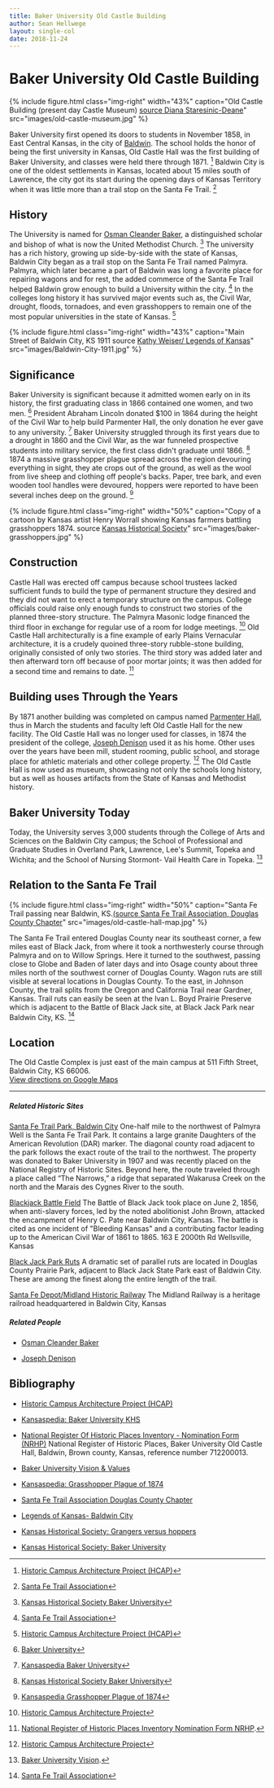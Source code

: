 ```yaml
---
title: Baker University Old Castle Building
author: Sean Hellwege
layout: single-col
date: 2018-11-24
---
```



# Baker University Old Castle Building 


{% include figure.html
  class="img-right"
  width="43%"
  caption="Old Castle Building (present day Castle Museum) [source Diana Staresinic-Deane](https://dianastaresinicdeane.wordpress.com/2013/09/29/sunday-snapshot-old-castle-museum-at-baker-university/)"
  src="images/old-castle-museum.jpg"
%}

  Baker University first opened its doors to students in November 1858, in East Central Kansas, in the city of [Baldwin](https://www.visitbaldwincity.com/). The school holds the honor of being the first university in Kansas, Old Castle Hall was the first building of Baker University, and classes were held there through 1871. [^Historic-campus-architecture-project] Baldwin City is one of the oldest settlements in Kansas, located about 15 miles south of Lawrence, the city got its start during the opening days of Kansas Territory when it was little more than a trail stop on the Santa Fe Trail. [^Santa-Fe-Trail-Association]
  
[^Historic-campus-architecture-project]:[Historic Campus Architecture Project (HCAP)](http://hcap.artstor.org/cgi-bin/library?a=d&d=p153)

[^Santa-Fe-Trail-Association]:[Santa Fe Trail Association](https://www.santafetrail.org/chapters/douglasco/index.html)
  
## History 
  
  The University is named for [Osman Cleander Baker](https://en.wikipedia.org/wiki/Osman_Cleander_Baker), a distinguished scholar and bishop of what is now the United Methodist Church. [^Kansas-Historical-Society-Baker-University] The university has a rich history, growing up side-by-side with the state of Kansas, Baldwin City began as a trail stop on the Santa Fe Trail named Palmyra. Palmyra, which later became a part of Baldwin was long a favorite place for repairing wagons and for rest, the added commerce of the Santa Fe Trail helped Baldwin grow enough to build a University within the city. [^Santa-Fe-Trail-Association-two] In the colleges long history it has survived major events such as, the Civil War, drought, floods, tornadoes, and even grasshoppers to remain one of the most popular universities in the state of Kansas. [^Historic-campus-architecture-project-two]
  
  [^Kansas-Historical-Society-Baker-University]:[Kansas Historical Society Baker University](https://www.kshs.org/kansapedia/baker-university/17829)
  
  [^Santa-Fe-Trail-Association-two]:[Santa Fe Trail Association](https://www.santafetrail.org/chapters/douglasco/index.html)
  
  [^Historic-campus-architecture-project-two]:[Historic Campus Architecture Project (HCAP)](http://hcap.artstor.org/cgi-bin/library?a=d&d=p153)

{% include figure.html
  class="img-right"
  width="43%"
  caption="Main Street of Baldwin City, KS 1911 source [Kathy Weiser/ Legends of Kansas](http://www.legendsofkansas.com/baldwincity.html)"
  src="images/Baldwin-City-1911.jpg"
%}
 
## Significance 

  Baker University is significant because it admitted women early on in its history, the first graduating class in 1866 contained one women, and two men. [^Baker-University] President Abraham Lincoln donated $100 in 1864 during the height of the Civil War to help build Parmenter Hall, the only donation he ever gave to any university. [^Kansaspedia-Baker-University-KHS] Baker University struggled through its first years due to a drought in 1860 and the Civil War, as the war funneled prospective students into military service, the first class didn't graduate until 1866. [^Kansas-Historical-Society-Baker-University-two] 1874 a massive grasshopper plague spread across the region devouring everything in sight, they ate crops out of the ground, as well as the wool from live sheep and clothing off people's backs. Paper, tree bark, and even wooden tool handles were devoured, hoppers were reported to have been several inches deep on the ground. [^Kansaspedia-Grasshopper-Plague-of-1874]
  
  [^Baker-University]:[Baker University](https://www.bakeru.edu/about-baker-university/history-mission-vision/#support)
  
  [^Kansaspedia-Baker-University-KHS]:[Kansaspedia Baker University](https://www.kshs.org/kansapedia/baker-university/17829)
  
  [^Kansas-Historical-Society-Baker-University-two]:[Kansas Historical Society Baker University](https://www.kshs.org/kansapedia/baker-university/17829)
  
  [^Kansaspedia-Grasshopper-Plague-of-1874]:[Kansaspedia Grasshopper Plague of 1874](https://www.kshs.org/kansapedia/grasshopper-plague-of-1874/12070)
 
 {% include figure.html
  class="img-right"
  width="50%"
  caption="Copy of a cartoon by Kansas artist Henry Worrall showing Kansas farmers battling grasshoppers 1874. source [Kansas Historical Society](https://www.kansasmemory.org/item/214827)"
  src="images/baker-grasshoppers.jpg"
%}
  	
 
## Construction 
 Castle Hall was erected off campus because school trustees lacked sufficient funds to build the type of permanent structure they desired and they did not want to erect a temporary structure on the campus. College officials could raise only enough funds to construct two stories of the planned three-story structure. The Palmyra Masonic lodge financed the third floor in exchange for regular use of a room for lodge meetings. [^Historic-Campus-Architecture-Project-three] Old Castle Hall architecturally is a fine example of early Plains Vernacular architecture, it is a crudely quoined three-story rubble-stone building, originally consisted of only two stories. The third story was added later and then afterward torn off because of poor mortar joints; it was then added for a second time and remains to date. [^National-Register-of-Historic-Places-Inventory-Nomination-Form-NRHP]
 
 [^Historic-Campus-Architecture-Project-three]:[Historic Campus Architecture Project](http://hcap.artstor.org/cgi-bin/library?a=d&d=p153)
 
 [^National-Register-of-Historic-Places-Inventory-Nomination-Form-NRHP]:[National Register of Historic Places Inventory Nomination Form NRHP](https://npgallery.nps.gov/NRHP/GetAsset/NRHP/71000309_text). 


## Building uses Through the Years
  By 1871 another building was completed on campus named [Parmenter Hall](http://hcap.artstor.org/cgi-bin/library?a=d&d=p154), thus in March the students and faculty left Old Castle Hall for the new facility. The Old Castle Hall was no longer used for classes, in 1874 the president of the college, [Joseph Denison](https://en.wikipedia.org/wiki/Joseph_Denison_(pastor)) used it as his home. Other uses over the years have been mill, student rooming, public school, and storage place for athletic materials and other college property. [^Historic-Campus-Architecture-Project-four] The Old Castle Hall is now used as museum, showcasing not only the schools long history, but as well as houses artifacts from the State of Kansas and Methodist history.
  
  [^Historic-Campus-Architecture-Project-four]:[Historic Campus Architecture Project](http://hcap.artstor.org/cgi-bin/library?a=d&d=p153)

## Baker University Today 
 Today, the University serves 3,000 students through the College of Arts and Sciences on the Baldwin City campus; the School of Professional and Graduate Studies in Overland Park, Lawrence, Lee's Summit, Topeka and Wichita; and the School of Nursing Stormont- Vail Health Care in Topeka. [^Baker-University-Vision]
 
[^Baker-University-Vision]:[Baker University Vision](https://www.bakeru.edu/about-baker-university/history-mission-vision/#support).

## Relation to the Santa Fe Trail 

 {% include figure.html
  class="img-right"
  width="50%"
  caption="Santa Fe Trail passing near Baldwin, KS.[(source Santa Fe Trail Association, Douglas County Chapter](https://www.santafetrail.org/chapters/douglasco/index.html)"
  src="images/old-castle-hall-map.jpg"
%}

  The Santa Fe Trail entered Douglas County near its southeast corner, a few miles east of Black Jack, from where it took a northwesterly course through Palmyra and on to Willow Springs. Here it turned to the southwest, passing close to Globe and Baden of later days and into Osage county about three miles north of the southwest corner of Douglas County. Wagon ruts are still visible at several locations in Douglas County.  To the east, in Johnson County, the trail splits from the Oregon and California Trail near Gardner, Kansas.   Trail ruts can easily be seen at the Ivan L. Boyd Prairie Preserve which is adjacent to the Battle of Black Jack site, at Black Jack Park near Baldwin City, KS. [^Santa-Fe-Trail-Association-three]
  
 [^Santa-Fe-Trail-Association-three]:[Santa Fe Trail Association](https://www.santafetrail.org/chapters/douglasco/index.html)
 
## Location
The Old Castle Complex is just east of the main campus at 511 Fifth Street, Baldwin City, KS 66006.  
[View directions on Google Maps](https://www.google.com/maps/place/511+5th+St,+Baldwin+City,+KS+66006/@38.781069,-95.183852,16z/data=!4m5!3m4!1s0x87bf5b9d6032bb7d:0x9888c110bea551ad!8m2!3d38.7775023!4d-95.1848781?hl=en)

---

##### Related Historic Sites
[Santa Fe Trail Park, Baldwin City](https://www.visitbaldwincity.com/aboard-santa-fe-trail/)
One-half mile to the northwest of Palmyra Well is the Santa Fe Trail Park. It contains a large granite Daughters of the American Revolution (DAR) marker. The diagonal county road adjacent to the park follows the exact route of the trail to the northwest. The property was donated to Baker University in 1907 and was recently placed on the National Registry of Historic Sites. Beyond here, the route traveled through a place called “The Narrows,” a ridge that separated Wakarusa Creek on the north and the Marais des Cygnes River to the south.



 [Blackjack Battle Field](http://www.blackjackbattlefield.org)
 The Battle of Black Jack took place on June 2, 1856, when anti-slavery forces, led by the noted abolitionist John Brown, attacked the encampment of Henry C. Pate near Baldwin City, Kansas. The battle is cited as one incident of "Bleeding Kansas" and a contributing factor leading up to the American Civil War of 1861 to 1865.
 163 E 2000th Rd
Wellsville, Kansas

[Black Jack Park Ruts](http://www.santafetrailresearch.com/mileagecharts/sft-kansas.html)
A dramatic set of parallel ruts are located in Douglas County Prairie Park, adjacent to Black Jack State Park east of Baldwin City. These are among the finest along the entire length of the trail.
   

[Santa Fe Depot/Midland Historic Railway](http://www.kansastravel.org/midlandrailway.htm)
The Midland Railway is a heritage railroad headquartered in Baldwin City, Kansas

##### Related People
* [Osman Cleander Baker](https://en.wikipedia.org/wiki/Osman_Cleander_Baker)

* [Joseph Denison](https://en.wikipedia.org/wiki/Joseph_Denison_(pastor))
   
## Bibliography 
* [Historic Campus Architecture Project (HCAP)](http://hcap.artstor.org/cgi-bin/library?a=d&d=p153)

* [Kansaspedia: Baker University KHS](https://www.kshs.org/kansapedia/baker-university/17829)

* [National Register Of Historic Places Inventory - Nomination Form (NRHP)](https://npgallery.nps.gov/NRHP/GetAsset/NRHP/71000309_text)
National Register of Historic Places, Baker University Old Castle Hall, Baldwin, Brown county, Kansas, reference number 712200013.

* [Baker University Vision & Values](https://www.bakeru.edu/about-baker-university/history-mission-vision/#support)

* [Kansaspedia: Grasshopper Plague of 1874](https://www.kshs.org/kansapedia/grasshopper-plague-of-1874/12070)

* [Santa Fe Trail Association Douglas County Chapter](https://www.santafetrail.org/chapters/douglasco/index.html)

* [Legends of Kansas- Baldwin City](http://www.legendsofkansas.com/baldwincity.html)

* [Kansas Historical Society: Grangers versus hoppers](https://www.kansasmemory.org/item/214827)

* [Kansas Historical Society: Baker University](https://www.kshs.org/kansapedia/baker-university/17829)


